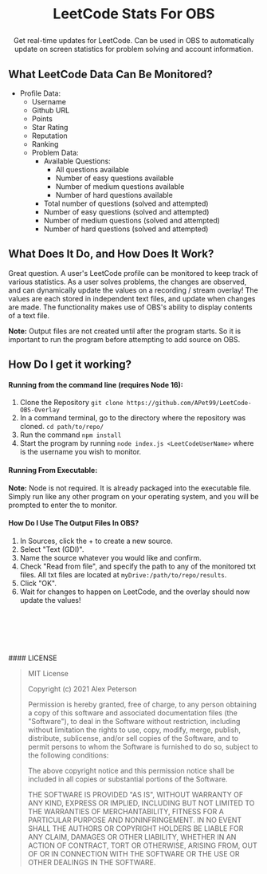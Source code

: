 # <p style="text-align: center;"> LeetCode Stats For OBS</p>

<p style="text-align: center;"> Get real-time updates for LeetCode. Can be used in OBS to automatically update
 on screen statistics for problem solving and account information.</p>

## What LeetCode Data Can Be Monitored?
- Profile Data:
    - Username
    - Github URL
    - Points
    - Star Rating
    - Reputation
    - Ranking
    - Problem Data:
        - Available Questions:
            - All questions available
            - Number of easy questions available
            - Number of medium questions available
            - Number of hard questions available
        - Total number of questions (solved and attempted)
        - Number of easy questions (solved and attempted)
        - Number of medium questions (solved and attempted)
        - Number of hard questions (solved and attempted)

        
## What Does It Do, and How Does It Work?

Great question. A user's LeetCode profile can be monitored to keep track of various statistics.
As a user solves problems, the changes are observed, and can dynamically update the values on a
recording / stream overlay! The values are each stored in independent text files, and update when 
changes are made. The functionality makes use of OBS's ability to display contents of a text file.

**Note:** Output files are not created until after the program starts. So it is important to run the program before
attempting to add source on OBS.


## How Do I get it working?
#### Running from the command line (requires Node 16):
1. Clone the Repository
   ```git clone https://github.com/APet99/LeetCode-OBS-Overlay```
2. In a command terminal, go to the directory where the repository was cloned.
   ```cd path/to/repo/```
3. Run the command ```npm install```
4.  Start the program by running ```node index.js <LeetCodeUserName>``` where <LeetCodeUserName> is the username you wish to monitor.

#### Running From Executable:
**Note:** Node is not required. It is already packaged into the executable file.
Simply run like any other program on your operating system, and you will be prompted to enter the <LeetCodeUserName> to monitor.


#### How Do I Use The Output Files In OBS?
1. In Sources, click the + to create a new source.
2. Select "Text (GDI)".
3. Name the source whatever you would like and confirm.
4. Check "Read from file", and specify the path to any of the monitored txt files. All txt files are located at ```myDrive:/path/to/repo/results```.
5. Click "OK".
6. Wait for changes to happen on LeetCode, and the overlay should now update the values!

<br>
<br>
<br>
<br>
<br>
#### LICENSE

> MIT License
>
> Copyright (c) 2021 Alex Peterson
>
> Permission is hereby granted, free of charge, to any person obtaining a copy
> of this software and associated documentation files (the "Software"), to deal
> in the Software without restriction, including without limitation the rights
> to use, copy, modify, merge, publish, distribute, sublicense, and/or sell
> copies of the Software, and to permit persons to whom the Software is
> furnished to do so, subject to the following conditions:
>
> The above copyright notice and this permission notice shall be included in all
> copies or substantial portions of the Software.
>
> THE SOFTWARE IS PROVIDED "AS IS", WITHOUT WARRANTY OF ANY KIND, EXPRESS OR
> IMPLIED, INCLUDING BUT NOT LIMITED TO THE WARRANTIES OF MERCHANTABILITY,
> FITNESS FOR A PARTICULAR PURPOSE AND NONINFRINGEMENT. IN NO EVENT SHALL THE
> AUTHORS OR COPYRIGHT HOLDERS BE LIABLE FOR ANY CLAIM, DAMAGES OR OTHER
> LIABILITY, WHETHER IN AN ACTION OF CONTRACT, TORT OR OTHERWISE, ARISING FROM,
> OUT OF OR IN CONNECTION WITH THE SOFTWARE OR THE USE OR OTHER DEALINGS IN THE
> SOFTWARE.
